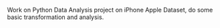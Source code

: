 Work on Python Data Analysis project on iPhone Apple Dataset, do some basic transformation and analysis.
